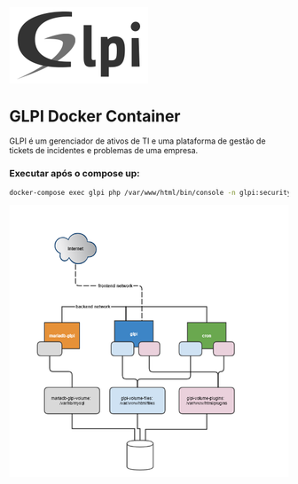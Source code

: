 ![GLPI Logo](logo-glpi.png)

# GLPI Docker Container

GLPI é um gerenciador de ativos de TI e uma plataforma de gestão de tickets de incidentes e problemas de uma empresa.

### Executar após o compose up:
```bash
docker-compose exec glpi php /var/www/html/bin/console -n glpi:security:change_key
```

![topologia](topologia.png)
